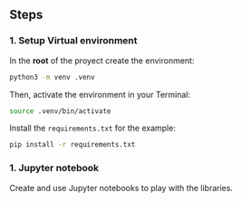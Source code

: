 ## Steps


### 1. Setup Virtual environment

In the **root** of the proyect create the environment:
``` bash
python3 -m venv .venv
```

Then, activate the environment in your Terminal:
``` bash
source .venv/bin/activate
```

Install the `requirements.txt` for the example:
``` bash
pip install -r requirements.txt
```

### 1. Jupyter notebook

Create and use Jupyter notebooks to play with the libraries.